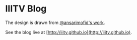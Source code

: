 # IIITV Blog

The design is drawn from [@ansarimofid's work](https://github.com/ansarimofid/blog-iiitv). 

See the blog live at [http://iiitv.github.io](http://iiitv.github.io).